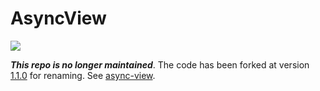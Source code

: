 # AsyncView

[![](https://img.shields.io/badge/Platform%20Compatibility-iOS%20|%20macOS%20|%20tvOS%20|%20watchOS-red?logo=swift)](https://developer.apple.com)

***This repo is no longer maintained***. The code has been forked at version [1.1.0](https://github.com/nashysolutions/AsyncView/releases/tag/1.1.0) for renaming. See [async-view](https://github.com/nashysolutions/async-view).
